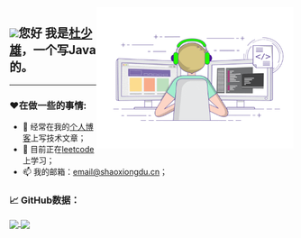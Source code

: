 <img align="right" alt="Writing Code" src="https://raw.githubusercontent.com/shaoxiongdu/ShaoxiongDu/main/coding.gif"  width="350" height="250" />

## <img src="https://media.giphy.com/media/hvRJCLFzcasrR4ia7z/giphy.gif" width="25px">您好 我是<a href="http://www.shaoxiongdu.cn" target="_blank">杜少雄</a>，一个写Java的。
<hr>

### ❤️在做一些的事情:

- 📝 经常在我的<a href="http://www.shaoxiongdu.cn" target="_blank">个人博客</a>上写技术文章；
- 🚀 目前正在<a href="https://leetcode-cn.com/u/shaoxiongdu" target="_blank">leetcode</a>上学习；
- 📫 我的邮箱：<a target="_blank" href="mailto:email@shaoxiongdu.cn" >email@shaoxiongdu.cn；</a>

### 📈 GitHub数据：
<a href="https://github-readme-stats.vercel.app/api?cache_seconds=1800&username=shaoxiongdu">
  <img align="center" src="https://github-readme-stats.vercel.app/api?hide_title=true&cache_seconds=1800&username=shaoxiongdu&hide_border=false&show_icons=true&include_all_commits=true&count_private=true&theme=buefy&locale=cn&line_height=20" />
</a>
<a href="https://github-readme-stats.vercel.app/api/top-langs/?layout=compact&username=shaoxiongdu">
  <img align="center" src="https://github-readme-stats.vercel.app/api/top-langs/?layout=compact&username=shaoxiongdu&hide_title=true&hide_border=false&line_height=20&theme=flag-india&locale=cn" />
</a>
